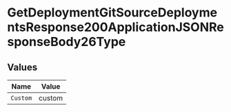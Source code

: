 # GetDeploymentGitSourceDeploymentsResponse200ApplicationJSONResponseBody26Type


## Values

| Name     | Value    |
| -------- | -------- |
| `Custom` | custom   |